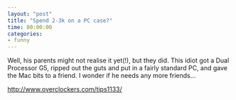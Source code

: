 ```yaml
---
layout: "post"
title: "Spend 2-3k on a PC case?"
time: 00:00:00
categories: 
- funny
---
```

 Well, his parents might not realise it yet(!), but they did. This idiot got a Dual Processor G5, ripped out the guts and put in a fairly standard PC, and gave the Mac bits to a friend. I wonder if he needs any more friends...

<a href="http://www.overclockers.com/tips1133/" target="_blank">http://www.overclockers.com/tips1133/</a>